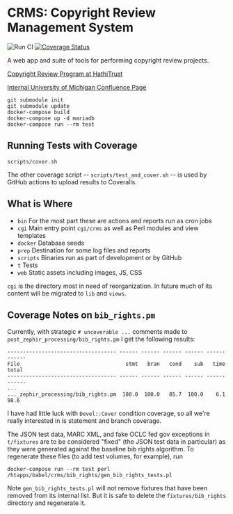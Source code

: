 # CRMS: Copyright Review Management System

![Run CI](https://github.com/hathitrust/crms/workflows/Run%20CI/badge.svg) [![Coverage Status](https://coveralls.io/repos/github/hathitrust/crms/badge.svg?branch=master)](https://coveralls.io/github/hathitrust/crms?branch=master)

A web app and suite of tools for performing copyright review projects.

[Copyright Review Program at HathiTrust](https://www.hathitrust.org/copyright-review "HathiTrust CRMS home")

[Internal University of Michigan Confluence Page](https://tools.lib.umich.edu/confluence/display/HAT/CRMS+System "Internal University of Michigan Confluence Page")

```
git submodule init
git submodule update
docker-compose build
docker-compose up -d mariadb
docker-compose run --rm test
```

## Running Tests with Coverage

```
scripts/cover.sh
```

The other coverage script -- `scripts/test_and_cover.sh` -- is used by GitHub actions
to upload results to Coveralls.

## What is Where

- `bin` For the most part these are actions and reports run as cron jobs
- `cgi` Main entry point `cgi/crms` as well as Perl modules and view templates
- `docker` Database seeds
- `prep` Destination for some log files and reports
- `scripts` Binaries run as part of development or by GitHub
- `t` Tests
- `web` Static assets including images, JS, CSS

`cgi` is the directory most in need of reorganization. In future much of its
content will be migrated to `lib` and `views`.

## Coverage Notes on `bib_rights.pm`

Currently, with strategic `# uncoverable ...` comments made to `post_zephir_processing/bib_rights.pm`
I get the following results:

```
----------------------------------- ------ ------ ------ ------ ------ ------
File                                  stmt   bran   cond    sub   time  total
----------------------------------- ------ ------ ------ ------ ------ ------
...
..._zephir_processing/bib_rights.pm  100.0  100.0   85.7  100.0    6.1   98.6
```

I have had little luck with `Devel::Cover` condition coverage, so all we're really
interested in is statement and branch coverage.

The JSON test data, MARC XML, and fake OCLC fed gov exceptions in `t/fixtures` are
to be considered "fixed" (the JSON test data in particular) as they were generated
against the baseline bib rights algorithm. To regenerate these files (to add test volumes, for example),
run

```
docker-compose run --rm test perl /htapps/babel/crms/bib_rights/gen_bib_rights_tests.pl
```

Note `gen_bib_rights_tests.pl` will not remove fixtures that have been removed from its
internal list. But it is safe to delete the `fixtures/bib_rights` directory and regenerate it.

